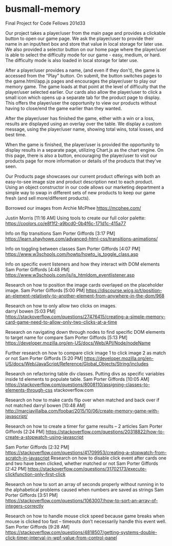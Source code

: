 # busmall-memory
Final Project for Code Fellows 201d33

Our project takes a player/user from the main page and provides a clickable button to open our game page.  We ask the player/user to provide their name in an input/text box and store that value in local storage for later use. We also provided a selector button on our home page where the player/user is able to select the difficulty mode for our game - easy, medium, or hard. The difficulty mode is also loaded in local storage for later use. 

After a player/user provides a name, (and even if they don't), the game is accessed from the "Play" button.  On submit, the button switches pages to the game.html/app.js pages and encourages the player/user to play our memory game. The game loads at that point at the level of difficulty that the player/user selected earlier.  Our cards also allow the player/user to click a small icon which opens up a separate tab for the product page to display.  This offers the player/user the opportunity to view our products without having to close/end the game earlier than they wanted.  

After the player/user has finished the game, either with a win or a loss, results are displayed using an overlay over the table.  We display a custom message, using the player/user name, showing total wins, total losses, and best time.  

When the game is finished, the player/user is provided the opportunity to display results in a separate page, utilizing Chart.js as the chart engine.  On this page, there is also a button, encouraging the player/user to visit our products page for more information or details of the products that they've seen.  

Our Products page showcases our current product offerings with both an easy-to-see image size and product description next to each product.  Using an object constructor in our code allows our marketing department a simple way to swap in different sets of new products to keep our game fresh (and sell more/different products).


Borrowed our images from Archie McPhee
https://mcphee.com/

Justin Morris [11:16 AM]
Using tools to create our full color palette:
https://coolors.co/e8f1f2-a9bcd0-0b4f6c-171d1c-415a77

Info on flip transitions
Sam Porter Giffords [3:17 PM]
https://learn.shayhowe.com/advanced-html-css/transitions-animations/

Info on toggling between classes 
Sam Porter Giffords [4:07 PM]
https://www.w3schools.com/howto/howto_js_toggle_class.asp

Info on specific event listeners and how they interact with DOM elements
Sam Porter Giffords [4:48 PM]
https://www.w3schools.com/js/js_htmldom_eventlistener.asp

Research on how to position the image cards overlayed on the placeholder image.
Sam Porter Giffords [5:00 PM]
https://discourse.wicg.io/t/position-an-element-relatively-to-another-element-from-anywhere-in-the-dom/968

Research on how to only allow two clicks on images.  
darryl bowen [5:03 PM]
https://stackoverflow.com/questions/27476415/creating-a-simple-memory-card-game-need-to-allow-only-two-clicks-at-a-time

Research on navigating down through nodes to find specific DOM elements to target name for compare
Sam Porter Giffords [5:13 PM]
https://developer.mozilla.org/en-US/docs/Web/API/Node/nodeName

Further research on how to compare click image 1 to click image 2 as match or not
Sam Porter Giffords [5:20 PM]
https://developer.mozilla.org/en-US/docs/Web/JavaScript/Reference/Global_Objects/String/includes

Research on refactoring table div classes.  Putting divs as specific variables inside td elements to populate table.
Sam Porter Giffords [10:05 AM]
https://stackoverflow.com/questions/8008110/assigning-classes-to-elements-through-css
stackoverflow.com

Research on how to make cards flip over when matched and back over if not matched
darryl bowen [10:48 AM]
http://marciavillalba.com/foobar/2015/10/06/create-memory-game-with-javascript/

Research on how to create a timer for game results – 2 articles
Sam Porter Giffords [2:24 PM]
https://stackoverflow.com/questions/20318822/how-to-create-a-stopwatch-using-javascript

Sam Porter Giffords [2:32 PM]
https://stackoverflow.com/questions/41709953/creating-a-stopwatch-from-scratch-in-javascript
Research on how to disable click event after cards one and two have been clicked, whether matched or not
Sam Porter Giffords [2:42 PM]
https://stackoverflow.com/questions/31702173/execute-clickfunction-only-first-click

Research on how to sort an array of seconds properly without running in to the alphabetical problems caused when numbers are saved as strings
Sam Porter Giffords [3:51 PM]
https://stackoverflow.com/questions/1063007/how-to-sort-an-array-of-integers-correctly

Research on how to handle mouse click speed because game breaks when mouse is clicked too fast – timeouts don’t necessarily handle this event well.
Sam Porter Giffords [9:28 AM]
https://stackoverflow.com/questions/4818507/getting-systems-double-click-timer-interval-in-wpf-value-from-control-panel

